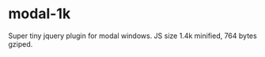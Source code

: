 # modal-1k

Super tiny jquery plugin for modal windows. JS size 1.4k minified, 764 bytes gziped.




